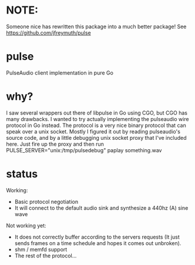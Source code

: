 # NOTE:
Someone nice has rewritten this package into a much better package! See https://github.com/jfreymuth/pulse

# pulse
PulseAudio client implementation in pure Go

# why?
I saw several wrappers out there of libpulse in Go using CGO, but CGO has many drawbacks. I wanted to try actually implementing the pulseaudio wire protocol in Go instead. The protocol is a very nice binary protocol that can speak over a unix socket. Mostly I figured it out by reading pulseaudio's source code, and by a little debugging unix socket proxy that I've included here. Just fire up the proxy and then run PULSE_SERVER="unix:/tmp/pulsedebug" paplay something.wav

# status

Working:
- Basic protocol negotiation
- It will connect to the default audio sink and synthesize a 440hz (A) sine wave

Not working yet:
- It does not correctly buffer according to the servers requests (It just sends frames on a time schedule and hopes it comes out unbroken).
- shm / memfd support
- The rest of the protocol...
